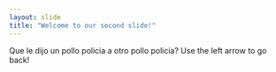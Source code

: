 ```yaml
---
layout: slide
title: "Welcome to our second slide!"
---
```

Que le dijo un pollo policia a otro pollo policia?
Use the left arrow to go back!
